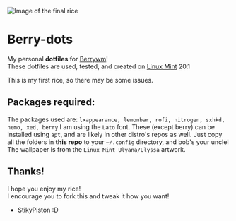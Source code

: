 ![Image of the final rice](/berry_initial_rice.png)

# Berry-dots

My personal **dotfiles** for [Berrywm](https://berrywm.org)!  
These dotfiles are used, tested, and created on [Linux Mint](https://linuxmint.com) 20.1  

This is my first rice, so there may be some issues.

## Packages required:

The packages used are: `lxappearance, lemonbar, rofi, nitrogen, sxhkd, nemo, xed, berry`
I am using the `Lato` font.
These (except berry) can be installed using  `apt`, and are likely in other distro's repos as well.
Just copy all the folders in **this repo** to your `~/.config` directory, and bob's your uncle!
The wallpaper is from the `Linux Mint Ulyana/Ulyssa` artwork.

## Thanks!

I hope you enjoy my rice!  
I encourage you to fork this and tweak it how you want!

- StikyPiston :D
